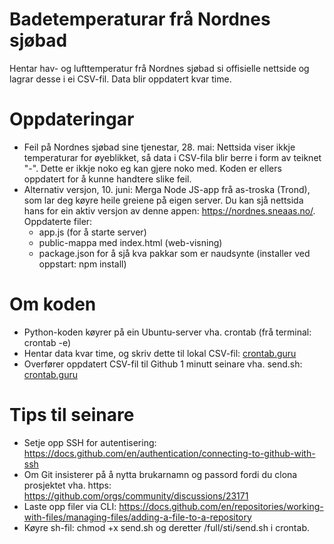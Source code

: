 # Badetemperaturar frå Nordnes sjøbad
Hentar hav- og lufttemperatur frå Nordnes sjøbad si offisielle nettside og lagrar desse i ei CSV-fil. Data blir oppdatert kvar time.

# Oppdateringar
- Feil på Nordnes sjøbad sine tjenestar, 28. mai: Nettsida viser ikkje temperaturar for øyeblikket, så data i CSV-fila blir berre i form av teiknet "-". Dette er ikkje noko eg kan gjere noko med. Koden er ellers oppdatert for å kunne handtere slike feil.
- Alternativ versjon, 10. juni: Merga Node JS-app frå as-troska (Trond), som lar deg køyre heile greiene på eigen server. Du kan sjå nettsida hans for ein aktiv versjon av denne appen: https://nordnes.sneaas.no/. Oppdaterte filer:
  - app.js (for å starte server)
  - public-mappa med index.html (web-visning)
  - package.json for å sjå kva pakkar som er naudsynte (installer ved oppstart: npm install)

# Om koden
- Python-koden køyrer på ein Ubuntu-server vha. crontab (frå terminal: crontab -e)
- Hentar data kvar time, og skriv dette til lokal CSV-fil: [crontab.guru](https://crontab.guru/#*_*_*_*_*)
- Overfører oppdatert CSV-fil til Github 1 minutt seinare vha. send.sh: [crontab.guru](https://crontab.guru/#1_*_*_*_*)

# Tips til seinare
- Setje opp SSH for autentisering: https://docs.github.com/en/authentication/connecting-to-github-with-ssh
- Om Git insisterer på å nytta brukarnamn og passord fordi du clona prosjektet vha. https: https://github.com/orgs/community/discussions/23171
- Laste opp filer via CLI: https://docs.github.com/en/repositories/working-with-files/managing-files/adding-a-file-to-a-repository
- Køyre sh-fil: chmod +x send.sh og deretter /full/sti/send.sh i crontab.
